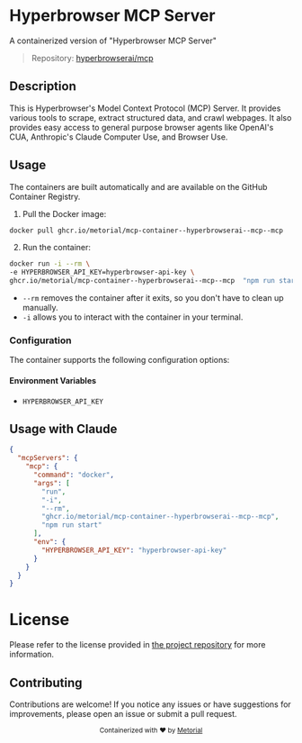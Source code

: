 
# Hyperbrowser MCP Server

A containerized version of "Hyperbrowser MCP Server"

> Repository: [hyperbrowserai/mcp](https://github.com/hyperbrowserai/mcp)

## Description

This is Hyperbrowser's Model Context Protocol (MCP) Server. It provides various tools to scrape, extract structured data, and crawl webpages. It also provides easy access to general purpose browser agents like OpenAI's CUA, Anthropic's Claude Computer Use, and Browser Use.


## Usage

The containers are built automatically and are available on the GitHub Container Registry.

1. Pull the Docker image:

```bash
docker pull ghcr.io/metorial/mcp-container--hyperbrowserai--mcp--mcp
```

2. Run the container:

```bash
docker run -i --rm \ 
-e HYPERBROWSER_API_KEY=hyperbrowser-api-key \
ghcr.io/metorial/mcp-container--hyperbrowserai--mcp--mcp  "npm run start"
```

- `--rm` removes the container after it exits, so you don't have to clean up manually.
- `-i` allows you to interact with the container in your terminal.



### Configuration

The container supports the following configuration options:




#### Environment Variables

- `HYPERBROWSER_API_KEY`




## Usage with Claude

```json
{
  "mcpServers": {
    "mcp": {
      "command": "docker",
      "args": [
        "run",
        "-i",
        "--rm",
        "ghcr.io/metorial/mcp-container--hyperbrowserai--mcp--mcp",
        "npm run start"
      ],
      "env": {
        "HYPERBROWSER_API_KEY": "hyperbrowser-api-key"
      }
    }
  }
}
```

# License

Please refer to the license provided in [the project repository](https://github.com/hyperbrowserai/mcp) for more information.

## Contributing

Contributions are welcome! If you notice any issues or have suggestions for improvements, please open an issue or submit a pull request.

<div align="center">
  <sub>Containerized with ❤️ by <a href="https://metorial.com">Metorial</a></sub>
</div>
  